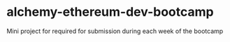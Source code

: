 # alchemy-ethereum-dev-bootcamp

Mini project for required for submission during each week of the bootcamp
